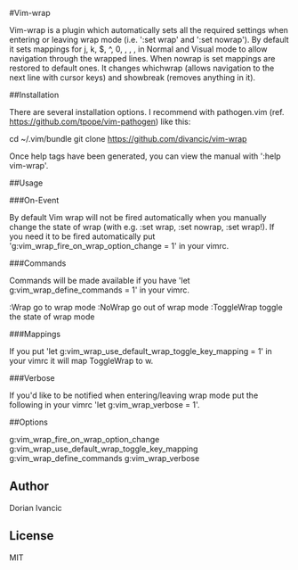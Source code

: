 #Vim-wrap

Vim-wrap is a plugin which automatically sets all the required settings when
entering or leaving wrap mode (i.e. ':set wrap' and ':set nowrap'). By default
it sets mappings for j, k, $, ^, 0, <Down>, <Up>, <End>, <Home> in Normal and
Visual mode to allow navigation through the wrapped lines. When nowrap is set
mappings are restored to default ones. It changes whichwrap (allows navigation
to the next line with cursor keys) and showbreak (removes anything in it).

##Installation

There are several installation options. I recommend with pathogen.vim (ref.
https://github.com/tpope/vim-pathogen) like this:

  cd ~/.vim/bundle
  git clone https://github.com/divancic/vim-wrap

Once help tags have been generated, you can view the manual with ':help
vim-wrap'.

##Usage

###On-Event

By default Vim wrap will not be fired automatically when you manually change
the state of wrap (with e.g. :set wrap, :set nowrap, :set wrap!). If you need
it to be fired automatically put 'g:vim\_wrap\_fire\_on\_wrap\_option\_change = 1'
in your vimrc.

###Commands

Commands will be made available if you have 'let g:vim\_wrap\_define\_commands = 1'
in your vimrc.

:Wrap                                             go to wrap mode
:NoWrap                                           go out of wrap mode
:ToggleWrap                                       toggle the state of wrap mode

###Mappings

If you put 'let g:vim\_wrap\_use\_default\_wrap\_toggle\_key\_mapping = 1' in your
vimrc it will map ToggleWrap to <leader>w. 

###Verbose

If you'd like to be notified when entering/leaving wrap mode put the following
in your vimrc 'let g:vim\_wrap\_verbose = 1'.

##Options

g:vim\_wrap\_fire\_on\_wrap\_option\_change
g:vim\_wrap\_use\_default\_wrap\_toggle\_key\_mapping
g:vim\_wrap\_define\_commands
g:vim\_wrap\_verbose

## Author

Dorian Ivancic

## License

MIT

